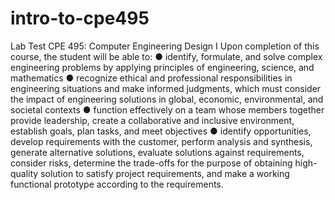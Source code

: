 # intro-to-cpe495
Lab Test
CPE 495: Computer Engineering Design I
Upon completion of this course, the student will be able to:
● identify, formulate, and solve complex engineering problems by applying principles of engineering, science, and
mathematics
● recognize ethical and professional responsibilities in engineering situations and make informed judgments, which
must consider the impact of engineering solutions in global, economic, environmental, and societal contexts
● function effectively on a team whose members together provide leadership, create a collaborative and inclusive
environment, establish goals, plan tasks, and meet objectives
● identify opportunities, develop requirements with the customer, perform analysis and synthesis, generate
alternative solutions, evaluate solutions against requirements, consider risks, determine the trade-offs for the
purpose of obtaining high-quality solution to satisfy project requirements, and make a working functional
prototype according to the requirements.
